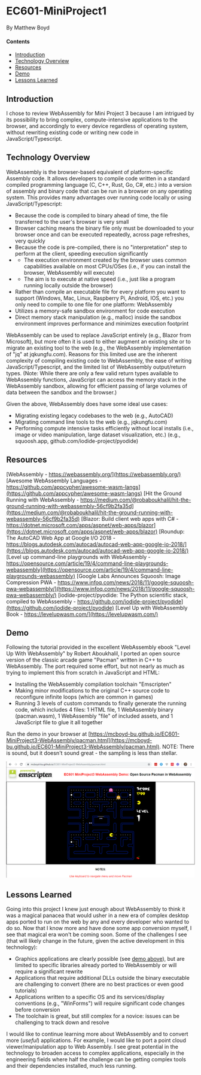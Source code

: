 # EC601-MiniProject1

By Matthew Boyd

#### Contents

* [Introduction](#introduction)
* [Technology Overview](#technology-overview)
* [Resources](#resources)
* [Demo](#demo)
* [Lessons Learned](#lessons-learned)

<a name="introduction"/>

## Introduction

I chose to review WebAssembly for Mini Project 3 because I am intrigued by its possibility to bring complex, compute-intensive applications to the browser, and accordingly to every device regardless of operating system, without rewriting existing code or writing new code in JavaScript/Typescript.

<a name="technology-overview"/>

## Technology Overview

WebAssembly is the browser-based equivalent of platform-specific Assembly code. It allows developers to compile code written in a standard compiled programming language (C, C++, Rust, Go, C#, etc.) into a version of assembly and binary code that can be run in a browser on any operating system. This provides many advantages over running code locally or using JavaScript/Typescript:
- Because the code is compiled to binary ahead of time, the file transferred to the user's browser is very small
- Browser caching means the binary file only must be downloaded to your browser once and can be executed repeatedly, across page refreshes, very quickly
- Because the code is pre-compiled, there is no "interpretation" step to perform at the client, speeding execution significantly
- - The execution environment created by the browser uses common capabilities available on most CPUs/OSes (i.e., if you can install the browser, WebAssembly will execute)
- - The aim is to execute at native speed (i.e., just like a program running locally outside the browser)
- Rather than compile an executable file for every platform you want to support (Windows, Mac, Linux, Raspberry Pi, Android, IOS, etc.) you only need to compile to one file for one platform: WebAssembly
- Utilizes a memory-safe sandbox environment for code execution
- Direct memory stack manipulation (e.g., malloc) inside the sandbox environment improves performance and minimizes execution footprint

WebAssembly can be used to replace JavaScript entirely (e.g., Blazor from Microsoft), but more often it is used to either augment an existing site or to migrate an existing tool to the web (e.g., the WebAssembly implementation of "jq" at jqkungfu.com). Reasons for this limited use are the inherent complexity of compiling existing code to WebAssembly, the ease of writing JavaScript/Typescript, and the limited list of WebAssembly output/return types. (Note: While there are only a few valid return types available to WebAssembly functions, JavaScript can access the memory stack in the WebAssembly sandbox, allowing for efficient passing of large volumes of data between the sandbox and the browser.) 

Given the above, WebAssembly does have some ideal use cases:
- Migrating existing legacy codebases to the web (e.g., AutoCAD)
- Migrating command line tools to the web (e.g., jqkungfu.com)
- Performing compute intensive tasks efficiently without local installs (i.e., image or video manipulation, large dataset visualization, etc.) (e.g., squoosh.app, github.com/iodide-project/pyodide)

<a name="resources"/>

## Resources

[WebAssembly - https://webassembly.org/](https://webassembly.org/)
[Awesome WebAssembly Languages - https://github.com/appcypher/awesome-wasm-langs](https://github.com/appcypher/awesome-wasm-langs)
[Hit the Ground Running with WebAssembly - https://medium.com/@robaboukhalil/hit-the-ground-running-with-webassembly-56cf9b2fa35d](https://medium.com/@robaboukhalil/hit-the-ground-running-with-webassembly-56cf9b2fa35d)
[Blazor: Build client web apps with C# - https://dotnet.microsoft.com/apps/aspnet/web-apps/blazor](https://dotnet.microsoft.com/apps/aspnet/web-apps/blazor)
[Roundup: The AutoCAD Web App at Google I/O 2018 - https://blogs.autodesk.com/autocad/autocad-web-app-google-io-2018/](https://blogs.autodesk.com/autocad/autocad-web-app-google-io-2018/)
[Level up command-line playgrounds with WebAssembly - https://opensource.com/article/19/4/command-line-playgrounds-webassembly](https://opensource.com/article/19/4/command-line-playgrounds-webassembly)
[Google Labs Announces Squoosh: Image Compression PWA - https://www.infoq.com/news/2018/11/google-squoosh-pwa-webassembly/](https://www.infoq.com/news/2018/11/google-squoosh-pwa-webassembly/)
[iodide-project/pyodide: The Python scientific stack, compiled to WebAssembly - https://github.com/iodide-project/pyodide](https://github.com/iodide-project/pyodide)
[Level Up with WebAssembly Book - https://levelupwasm.com/](https://levelupwasm.com/)

<a name="demo"/>

## Demo

Following the tutorial provided in the excellent WebAssembly ebook "Level Up With WebAssembly" by Robert Aboukhalil, I ported an open source version of the classic arcade game "Pacman" written in C++ to WebAssembly. The port required some effort, but not nearly as much as trying to implement this from scratch in JavaScript and HTML:
- Installing the WebAssembly compilation toolchain "Emscripten"
- Making minor modifications to the original C++ source code to reconfigure infinite loops (which are common in games) 
- Running 3 levels of custom commands to finally generate the running code, which includes 4 files: 1 HTML file, 1 WebAssembly binary (pacman.wasm), 1 WebAssembly "file" of included assets, and 1 JavaScript file to glue it all together

Run the demo in your browser at [https://mcboyd-bu.github.io/EC601-MiniProject3-WebAssembly/pacman.html](https://mcboyd-bu.github.io/EC601-MiniProject3-WebAssembly/pacman.html). 
NOTE: There is sound, but it doesn't sound great - the sampling is less than stellar. 

![Online Demo Screenshot](https://github.com/mcboyd-bu/EC601-MiniProject3-WebAssembly/blob/master/docs/DemoScreenshot.png "Online Demo Screenshot")

<a name="lessons-learned"/>

## Lessons Learned

Going into this project I knew just enough about WebAssembly to think it was a magical panacea that would usher in a new era of complex desktop apps ported to run on the web by any and every developer who wanted to do so. 
Now that I know more and have done some app conversion myself, I see that magical era won't be coming soon. Some of the challenges I see (that will likely change in the future, given the active development in this technology):
- Graphics applications are clearly possible (see [demo above](https://mcboyd-bu.github.io/EC601-MiniProject3-WebAssembly/pacman.html)), but are limited to specific libraries already ported to WebAssembly or will require a significant rewrite
- Applications that require additional DLLs outside the binary executable are challenging to convert (there are no best practices or even good tutorials)
- Applications written to a specific OS and its services/display conventions (e.g., "WinForms") will require significant code changes before conversion
- The toolchain is great, but still complex for a novice: issues can be challenging to track down and resolve

I would like to continue learning more about WebAssembly and to convert more (*useful*) applications. For example, I would like to port a point cloud viewer/manipulation app to Web Assembly. I see great potential in the technology to broaden access to complex applications, especially in the engineering fields where half the challenge can be getting complex tools and their dependencies installed, much less running. 
